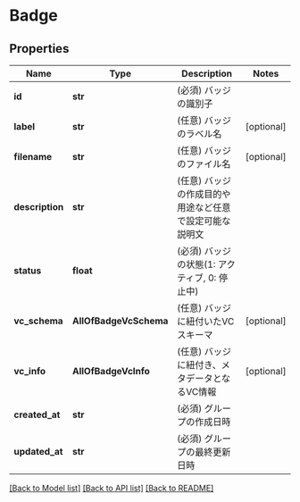 # Badge

## Properties
Name | Type | Description | Notes
------------ | ------------- | ------------- | -------------
**id** | **str** | (必須) バッジの識別子 | 
**label** | **str** | (任意) バッジのラベル名 | [optional] 
**filename** | **str** | (任意) バッジのファイル名 | [optional] 
**description** | **str** | (任意) バッジの作成目的や用途など任意で設定可能な説明文 | 
**status** | **float** | (必須) バッジの状態(1: アクティブ, 0: 停止中) | 
**vc_schema** | **AllOfBadgeVcSchema** | (任意) バッジに紐付いたVCスキーマ | [optional] 
**vc_info** | **AllOfBadgeVcInfo** | (任意) バッジに紐付き、メタデータとなるVC情報 | [optional] 
**created_at** | **str** | (必須) グループの作成日時 | 
**updated_at** | **str** | (必須) グループの最終更新日時 | 

[[Back to Model list]](../README.md#documentation-for-models) [[Back to API list]](../README.md#documentation-for-api-endpoints) [[Back to README]](../README.md)

